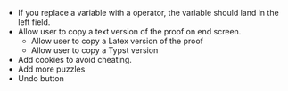 * If you replace a variable with a operator, the variable should land in the left field.
* Allow user to copy a text version of the proof on end screen.
  * Allow user to copy a Latex version of the proof
  * Allow user to copy a Typst version
* Add cookies to avoid cheating.
* Add more puzzles
* Undo button